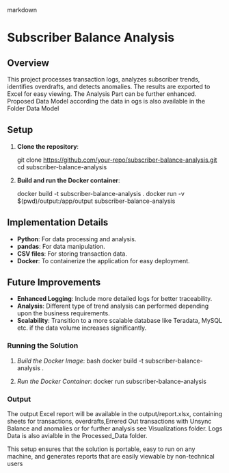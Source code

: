 markdown
# Subscriber Balance Analysis

## Overview
This project processes transaction logs, analyzes subscriber trends, identifies overdrafts, and detects anomalies. The results are exported to Excel for easy viewing.
The Analysis Part can be further enhanced.
Proposed Data Model according the data in ogs is also available in the Folder Data Model

## Setup

1. **Clone the repository**:
   
   git clone https://github.com/your-repo/subscriber-balance-analysis.git
   cd subscriber-balance-analysis
   

2. **Build and run the Docker container**:
   
   docker build -t subscriber-balance-analysis .
   docker run -v $(pwd)/output:/app/output subscriber-balance-analysis
   

## Implementation Details

- **Python**: For data processing and analysis.
- **pandas**: For data manipulation.
- **CSV files**: For storing transaction data.
- **Docker**: To containerize the application for easy deployment.

## Future Improvements

- **Enhanced Logging**: Include more detailed logs for better traceability.
- **Analysis**: Different type of trend analysis can performed depending upon the business requirements.
- **Scalability**: Transition to a more scalable database like Teradata, MySQL etc. if the data volume increases significantly.


### Running the Solution

1. *Build the Docker Image*:
   bash
   docker build -t subscriber-balance-analysis .
   

2. *Run the Docker Container*:
   docker run subscriber-balance-analysis
   

### Output
The output Excel report will be available in the output/report.xlsx, containing sheets for  transactions, overdrafts,Errered Out transactions with Unsync Balance and anomalies or for further analysis see Visualizations folder.
Logs Data is also avialble in the Processed_Data folder.

This setup ensures that the solution is portable, easy to run on any machine, and generates reports that are easily viewable by non-technical users